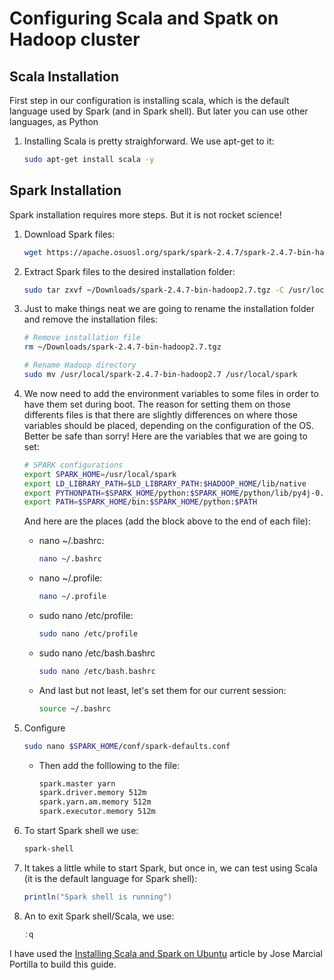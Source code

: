 
# Configuring Scala and Spatk on Hadoop cluster

## Scala Installation

First step in our configuration is installing scala, which is the default language used by Spark (and in Spark shell). But later you can use other languages, as Python

1. Installing Scala is pretty straighforward. We use apt-get to it:

    ```bash
    sudo apt-get install scala -y
    ```

## Spark Installation

Spark installation requires more steps. But it is not rocket science!

1. Download Spark files:

    ```bash
    wget https://apache.osuosl.org/spark/spark-2.4.7/spark-2.4.7-bin-hadoop2.7.tgz -P ~/Downloads
    ```

2. Extract Spark files to the desired installation folder:

    ```bash
    sudo tar zxvf ~/Downloads/spark-2.4.7-bin-hadoop2.7.tgz -C /usr/local
    ```

3. Just to make things neat we are going to rename the installation folder and remove the installation files:

    ```bash
    # Remove installation file
    rm ~/Downloads/spark-2.4.7-bin-hadoop2.7.tgz 

    # Rename Hadoop directory
    sudo mv /usr/local/spark-2.4.7-bin-hadoop2.7 /usr/local/spark
    ```

4. We now need to add the environment variables to some files in order to have them set during boot. The reason for setting them on those differents files is that there are slightly differences on where those variables should be placed, depending on the configuration of the OS. Better be safe than sorry! Here are the variables that we are going to set:

    ```bash
    # SPARK configurations
    export SPARK_HOME=/usr/local/spark
    export LD_LIBRARY_PATH=$LD_LIBRARY_PATH:$HADOOP_HOME/lib/native
    export PYTHONPATH=$SPARK_HOME/python:$SPARK_HOME/python/lib/py4j-0.10.9-src.zip:$PYTHONPATH
    export PATH=$SPARK_HOME/bin:$SPARK_HOME/python:$PATH
    ```

    And here are the places (add the block above to the end of each file):
    * nano ~/.bashrc:

        ```bash
        nano ~/.bashrc
        ```

    * nano ~/.profile:

        ```bash
        nano ~/.profile
        ```

    * sudo nano /etc/profile:

        ```bash
        sudo nano /etc/profile
        ```

    * sudo nano /etc/bash.bashrc

        ```bash
        sudo nano /etc/bash.bashrc
        ```

    * And last but not least, let's set them for our current session:

        ```bash
        source ~/.bashrc
        ```

5. Configure 

    ```bash
    sudo nano $SPARK_HOME/conf/spark-defaults.conf
    ```

    * Then add the folllowing to the file:

        ```bash
        spark.master yarn
        spark.driver.memory 512m
        spark.yarn.am.memory 512m
        spark.executor.memory 512m
        ```

5. To start Spark shell we use:

    ```bash
    spark-shell
    ```

6. It takes a little while to start Spark, but once in, we can test using Scala (it is the default language for Spark shell):

    ```scala
    println("Spark shell is running")
    ```

7. An to exit Spark shell/Scala, we use:

    ```scala
    :q
    ```

I have used the [Installing Scala and Spark on Ubuntu](https://medium.com/@josemarcialportilla/installing-scala-and-spark-on-ubuntu-5665ee4b62b1) article by Jose Marcial Portilla to build this guide.




